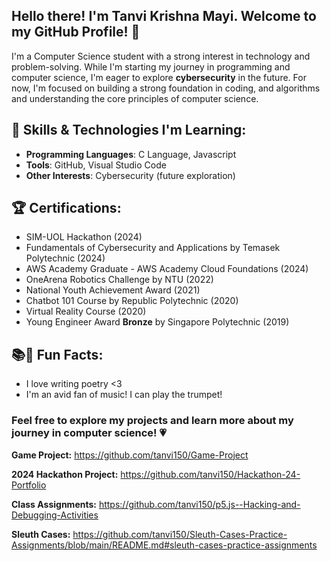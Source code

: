 ## Hello there! I'm Tanvi Krishna Mayi. Welcome to my GitHub Profile! 👋

I'm a Computer Science student with a strong interest in technology and problem-solving. While I'm starting my journey in programming and computer science,
I'm eager to explore **cybersecurity** in the future. For now, I'm focused on building a strong foundation in coding, and algorithms and understanding the core 
principles of computer science.

## 🚀 Skills & Technologies I'm Learning:
- **Programming Languages**: C Language, Javascript
- **Tools**: GitHub, Visual Studio Code
- **Other Interests**: Cybersecurity (future exploration)

## 🏆 Certifications:
- SIM-UOL Hackathon (2024)
- Fundamentals of Cybersecurity and Applications by Temasek Polytechnic (2024)
- AWS Academy Graduate - AWS Academy Cloud Foundations (2024)
- OneArena Robotics Challenge by NTU (2022)
- National Youth Achievement Award (2021)
- Chatbot 101 Course by Republic Polytechnic (2020)
- Virtual Reality Course (2020)
- Young Engineer Award **Bronze** by Singapore Polytechnic (2019)

## 📚🎵 Fun Facts:
- I love writing poetry <3
- I'm an avid fan of music! I can play the trumpet!

### Feel free to explore my projects and learn more about my journey in computer science! 💗

**Game Project:** https://github.com/tanvi150/Game-Project

**2024 Hackathon Project:** https://github.com/tanvi150/Hackathon-24-Portfolio

**Class Assignments:** https://github.com/tanvi150/p5.js--Hacking-and-Debugging-Activities

**Sleuth Cases:** https://github.com/tanvi150/Sleuth-Cases-Practice-Assignments/blob/main/README.md#sleuth-cases-practice-assignments
<!---
tanvi150/tanvi150 is a ✨ special ✨ repository because its `README.md` (this file) appears on your GitHub profile.
You can click the Preview link to take a look at your changes.
--->
